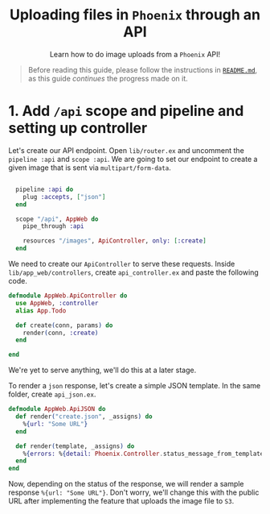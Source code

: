 <div align="center">

# Uploading files in `Phoenix` through an API

Learn how to do image uploads from a `Phoenix` API!

</div>

> Before reading this guide,
> please follow the instructions in [`README.md`](./README.md),
> as this guide *continues* the progress made on it.

# 1. Add `/api` scope and pipeline and setting up controller

Let's create our API endpoint.
Open `lib/router.ex`
and uncomment the `pipeline :api` and `scope :api`.
We are going to set our endpoint to create a given image
that is sent via `multipart/form-data`.

```elixir

  pipeline :api do
    plug :accepts, ["json"]
  end

  scope "/api", AppWeb do
    pipe_through :api

    resources "/images", ApiController, only: [:create]
  end
```

We need to create our `ApiController`
to serve these requests.
Inside `lib/app_web/controllers`,
create `api_controller.ex` 
and paste the following code.

```elixir
defmodule AppWeb.ApiController do
  use AppWeb, :controller
  alias App.Todo

  def create(conn, params) do
    render(conn, :create)
  end

end
```

We're yet to serve anything, 
we'll do this at a later stage.

To render a `json` response,
let's create a simple JSON template.
In the same folder, create `api_json.ex`.

```elixir
defmodule AppWeb.ApiJSON do
  def render("create.json", _assigns) do
    %{url: "Some URL"}
  end

  def render(template, _assigns) do
    %{errors: %{detail: Phoenix.Controller.status_message_from_template(template)}}
  end
end
```

Now, depending on the status of the response,
we will render a sample response
`%{url: "Some URL"}`.
Don't worry, 
we'll change this with the public URL
after implementing the feature 
that uploads the image file to `S3`.

